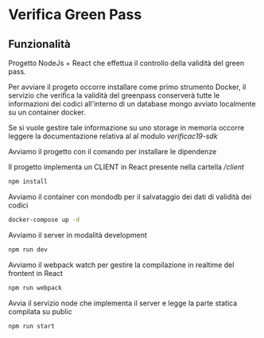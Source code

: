 # Verifica Green Pass

## Funzionalità
Progetto NodeJs + React che effettua il controllo della validità del green pass.

Per avviare il progeto occorre installare come primo strumento Docker, il servizio che verifica la validità del greenpass conserverà 
tutte le informazioni dei codici all'interno di un database mongo avviato localmente su un container docker.

Se si vuole gestire tale informazione su uno storage in memoria occorre leggere la documentazione relativa al al modulo *verificac19-sdk*

Avviamo il progetto con il comando per installare le dipendenze

Il progetto implementa un CLIENT in React presente nella cartella */client*


```sh 
npm install
```

Avviamo il container con mondodb per il salvataggio dei dati di validità dei codici
```sh 
docker-compose up -d
```

Avviamo il server in modalità development
```sh 
npm run dev
```

Avviamo il webpack watch per gestire la compilazione in realtime del frontent in React
```sh 
npm run webpack
```

Avvia il servizio node che implementa il server e legge la parte statica compilata su public
```sh 
npm run start
```

